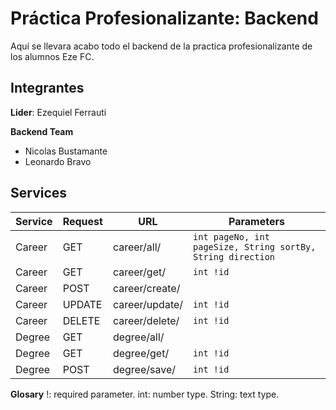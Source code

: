 # Práctica Profesionalizante: Backend
Aquí se llevara acabo todo el backend de la practica profesionalizante de los alumnos Eze FC.

## Integrantes
**Lider**: Ezequiel Ferrauti

**Backend Team**
- Nicolas Bustamante
- Leonardo Bravo

## Services

Service  | Request | URL            | Parameters                                                 |
| -----  | ------- | -------------- | ---------------------------------------------------------- |
| Career | GET     | career/all/    | `int pageNo, int pageSize, String sortBy, String direction`
| Career | GET     | career/get/    | `int !id`
| Career | POST    | career/create/ | 
| Career | UPDATE  | career/update/ | `int !id`
| Career | DELETE  | career/delete/ | `int !id`
| Degree | GET     | degree/all/    | 
| Degree | GET     | degree/get/    | `int !id`
| Degree | POST    | degree/save/   | `int !id`

**Glosary**
!: required parameter.
int: number type.
String: text type.